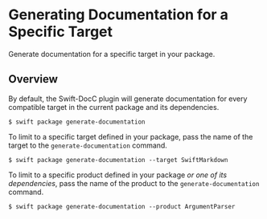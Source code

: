 # Generating Documentation for a Specific Target

Generate documentation for a specific target in your package.

## Overview

By default, the Swift-DocC plugin will generate documentation for every
compatible target in the current package and its dependencies.

    $ swift package generate-documentation

To limit to a specific target defined in your package, pass the name of the target to the 
`generate-documentation` command.

    $ swift package generate-documentation --target SwiftMarkdown

To limit to a specific product defined in your package _or one of its dependencies_, pass the
name of the product to the `generate-documentation` command.

    $ swift package generate-documentation --product ArgumentParser

<!-- Copyright (c) 2022 Apple Inc and the Swift Project authors. All Rights Reserved. -->
